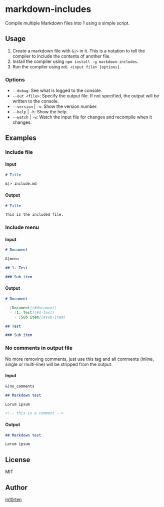 # markdown-includes

Compile multiple Markdown files into 1 using a simple script.

## Usage

1. Create a markdown file with `&|>` in it. This is a notation to tell the compiler to include the contents of another file.
2. Install the compiler using `npm install -g markdown-includes`.
3. Run the compiler using `mdi <input file> [options]`.

### Options

- `--debug`: See what is logged to the console.
- `--out <file>`: Specify the output file. If not specified, the output will be written to the console.
- `--version` | `-v`: Show the version number.
- `--help` | `-h`: Show the help.
- `--watch` | `-w`: Watch the input file for changes and recompile when it changes.

## Examples

### Include file

#### Input

```markdown
# Title

&|> include.md
```

#### Output

```markdown
# Title

This is the included file.
```

### Include menu

#### Input

```markdown
# Document

&|menu

## 1. Test

### Sub item
```

#### Output

```markdown
# Document

- [Document](#document)
  - [1. Test](#1-test)
    - [Sub item](#sub-item)

## Test

### Sub item
```

### No comments in output file

No more removing comments, just use this tag and all comments (inline, single or multi-line) will be stripped from the output.

#### Input

```markdown
&|no_comments

## Markdown test

Lorum ipsum

<!-- this is a comment -->
```

#### Output

```markdown
## Markdown test

Lorum ipsum
```

## License

MIT

## Author

[m10rten](https://github.com/m10rten)
